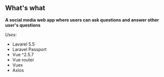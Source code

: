 ## What's what

**A social media web app where users can ask questions and answer other user's questions**

_Uses:_

- Lavarel 5.5
- Laravel Passport
- Vue ^2.5.7
- Vue router
- Vuex
- Axios
